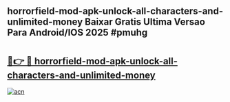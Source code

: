 ## horrorfield-mod-apk-unlock-all-characters-and-unlimited-money Baixar Gratis Ultima Versao Para Android/IOS 2025 #pmuhg

# <h2><a href="https://ainizakaria.my?title=horrorfield-mod-apk-unlock-all-characters-and-unlimited-money&ref=20M">🔗👉 🔴 horrorfield-mod-apk-unlock-all-characters-and-unlimited-money</a></h2>

[![acn](https://github.com/user-attachments/assets/0f9c940e-d8b0-45ae-aac7-cd30a18b3e1c)](https://ainizakaria.my?title=horrorfield-mod-apk-unlock-all-characters-and-unlimited-money&ref=20M)

